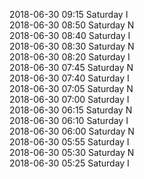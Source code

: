 2018-06-30 09:15 Saturday  I  
2018-06-30 08:50 Saturday  N  
2018-06-30 08:40 Saturday  I  
2018-06-30 08:30 Saturday  N  
2018-06-30 08:20 Saturday  I  
2018-06-30 07:45 Saturday  N  
2018-06-30 07:40 Saturday  I  
2018-06-30 07:05 Saturday  N  
2018-06-30 07:00 Saturday  I  
2018-06-30 06:15 Saturday  N  
2018-06-30 06:10 Saturday  I  
2018-06-30 06:00 Saturday  N  
2018-06-30 05:55 Saturday  I  
2018-06-30 05:30 Saturday  N  
2018-06-30 05:25 Saturday  I  
